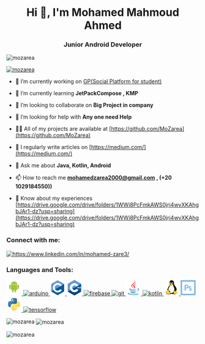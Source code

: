 <h1 align="center">Hi 👋, I'm Mohamed Mahmoud Ahmed</h1>
<h3 align="center">Junior Android Developer</h3>

<p align="left"> <img src="https://komarev.com/ghpvc/?username=mozarea&label=Profile%20views&color=0e75b6&style=flat" alt="mozarea" /> </p>

<p align="left"> <a href="https://github.com/ryo-ma/github-profile-trophy"><img src="https://github-profile-trophy.vercel.app/?username=mozarea" alt="mozarea" /></a> </p>

- 🔭 I’m currently working on [GP(Social Platform for student)](https://github.com/SocialPlatformGP/social-app)

- 🌱 I’m currently learning **JetPackCompose , KMP**

- 👯 I’m looking to collaborate on **Big Project in company**

- 🤝 I’m looking for help with **Any one need Help**

- 👨‍💻 All of my projects are available at [https://github.com/MoZarea](https://github.com/MoZarea)

- 📝 I regularly write articles on [https://medium.com/](https://medium.com/)

- 💬 Ask me about **Java, Kotlin, Android**

- 📫 How to reach me **mohamedzarea2000@gmail.com , (+20 1029184550))**

- 📄 Know about my experiences [https://drive.google.com/drive/folders/1WWi8PcFmkAWS0jrj4wvXKAhgbJAr1-dz?usp=sharing](https://drive.google.com/drive/folders/1WWi8PcFmkAWS0jrj4wvXKAhgbJAr1-dz?usp=sharing)

<h3 align="left">Connect with me:</h3>
<p align="left">
<a href="https://linkedin.com/in/https://www.linkedin.com/in/mohamed-zare3/" target="blank"><img align="center" src="https://raw.githubusercontent.com/rahuldkjain/github-profile-readme-generator/master/src/images/icons/Social/linked-in-alt.svg" alt="https://www.linkedin.com/in/mohamed-zare3/" height="30" width="40" /></a>
</p>

<h3 align="left">Languages and Tools:</h3>
<p align="left"> <a href="https://developer.android.com" target="_blank" rel="noreferrer"> <img src="https://raw.githubusercontent.com/devicons/devicon/master/icons/android/android-original-wordmark.svg" alt="android" width="40" height="40"/> </a> <a href="https://www.arduino.cc/" target="_blank" rel="noreferrer"> <img src="https://cdn.worldvectorlogo.com/logos/arduino-1.svg" alt="arduino" width="40" height="40"/> </a> <a href="https://www.cprogramming.com/" target="_blank" rel="noreferrer"> <img src="https://raw.githubusercontent.com/devicons/devicon/master/icons/c/c-original.svg" alt="c" width="40" height="40"/> </a> <a href="https://www.w3schools.com/cpp/" target="_blank" rel="noreferrer"> <img src="https://raw.githubusercontent.com/devicons/devicon/master/icons/cplusplus/cplusplus-original.svg" alt="cplusplus" width="40" height="40"/> </a> <a href="https://firebase.google.com/" target="_blank" rel="noreferrer"> <img src="https://www.vectorlogo.zone/logos/firebase/firebase-icon.svg" alt="firebase" width="40" height="40"/> </a> <a href="https://git-scm.com/" target="_blank" rel="noreferrer"> <img src="https://www.vectorlogo.zone/logos/git-scm/git-scm-icon.svg" alt="git" width="40" height="40"/> </a> <a href="https://www.java.com" target="_blank" rel="noreferrer"> <img src="https://raw.githubusercontent.com/devicons/devicon/master/icons/java/java-original.svg" alt="java" width="40" height="40"/> </a> <a href="https://kotlinlang.org" target="_blank" rel="noreferrer"> <img src="https://www.vectorlogo.zone/logos/kotlinlang/kotlinlang-icon.svg" alt="kotlin" width="40" height="40"/> </a> <a href="https://www.linux.org/" target="_blank" rel="noreferrer"> <img src="https://raw.githubusercontent.com/devicons/devicon/master/icons/linux/linux-original.svg" alt="linux" width="40" height="40"/> </a> <a href="https://www.photoshop.com/en" target="_blank" rel="noreferrer"> <img src="https://raw.githubusercontent.com/devicons/devicon/master/icons/photoshop/photoshop-line.svg" alt="photoshop" width="40" height="40"/> </a> <a href="https://www.python.org" target="_blank" rel="noreferrer"> <img src="https://raw.githubusercontent.com/devicons/devicon/master/icons/python/python-original.svg" alt="python" width="40" height="40"/> </a> <a href="https://www.tensorflow.org" target="_blank" rel="noreferrer"> <img src="https://www.vectorlogo.zone/logos/tensorflow/tensorflow-icon.svg" alt="tensorflow" width="40" height="40"/> </a> </p>

<p><img align="left" src="https://github-readme-stats.vercel.app/api/top-langs?username=mozarea&show_icons=true&locale=en&layout=compact" alt="mozarea" /></p>

<p>&nbsp;<img align="center" src="https://github-readme-stats.vercel.app/api?username=mozarea&show_icons=true&locale=en" alt="mozarea" /></p>

<p><img align="center" src="https://github-readme-streak-stats.herokuapp.com/?user=mozarea&" alt="mozarea" /></p>

